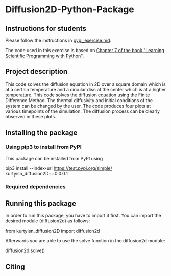 # Diffusion2D-Python-Package

## Instructions for students

Please follow the instructions in [pypi_exercise.md](https://github.com/Simulation-Software-Engineering/Lecture-Material/blob/main/03_building_and_packaging/pypi_exercise.md).

The code used in this exercise is based on [Chapter 7 of the book "Learning Scientific Programming with Python"](https://scipython.com/book/chapter-7-matplotlib/examples/the-two-dimensional-diffusion-equation/).

## Project description
This code solves the diffusion equation in 2D over a square domain which is at a certain temperature and a circular disc at the center which is at a higher temperature. This code solves the diffusion equation using the Finite Difference Method. The thermal diffusivity and initial conditions of the system can be changed by the user. The code produces four plots at various timepoints of the simulation. The diffusion process can be clearly observed in these plots.

## Installing the package

### Using pip3 to install from PyPI
This package can be installed from PyPI using

  pip3 install --index-url https://test.pypi.org/simple/ kurtyisn_diffusion2D==0.0.0.1


### Required dependencies

## Running this package
In order to run this package, you have to import it first. You can import the desired module (diffusion2d) as follows:

  from kurtyisn_diffusion2D import diffusion2d

Afterwards you are able to use the solve function in the diffusion2d module:

  diffusion2d.solve()


## Citing
